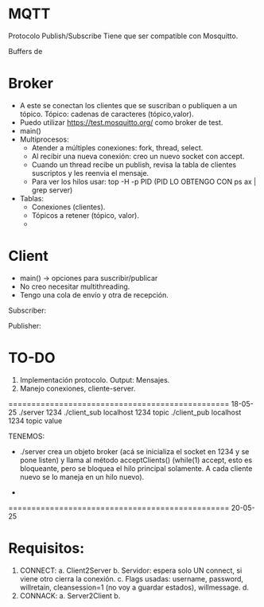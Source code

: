 # MQTT
Protocolo Publish/Subscribe
Tiene que ser compatible con Mosquitto.

Buffers de 

# Broker
- A este se conectan los clientes que se suscriban o publiquen a un tópico. Tópico: cadenas de caracteres (tópico,valor).
- Puedo utilizar https://test.mosquitto.org/ como broker de test.
- main()
- Multiprocesos:
    - Atender a múltiples conexiones: fork, thread, select.
    - Al recibir una nueva conexión: creo un nuevo socket con accept.
    - Cuando un thread recibe un publish, revisa la tabla de clientes suscriptos y les reenvia el mensaje.
    - Para ver los hilos usar: top -H -p PID (PID LO OBTENGO CON ps ax | grep server)
- Tablas:
    - Conexiones (clientes).
    - Tópicos a retener (tópico, valor).
    - 


# Client
- main() -> opciones para suscribir/publicar
- No creo necesitar multithreading.
- Tengo una cola de envío y otra de recepción.

Subscriber:


Publisher:


# TO-DO
1. Implementación protocolo. Output: Mensajes.
2. Manejo conexiones, cliente-server. 


================================================
18-05-25
./server 1234
./client_sub localhost 1234 topic
./client_pub localhost 1234 topic value

TENEMOS:
- ./server crea un objeto broker (acá se inicializa el socket en 1234 y se pone listen) y llama al método acceptClients() (while(1) accept, esto es bloqueante, pero se bloquea el hilo principal solamente. A cada cliente nuevo se lo maneja en un hilo nuevo).

- 

================================================
20-05-25
# Requisitos:
1. CONNECT: 
    a. Client2Server
    b. Servidor: espera solo UN connect, si viene otro cierra la conexión.
    c. Flags usadas: username, password, willretain, cleansession=1 (no voy a guardar estados), willmessage.
    d. 
2. CONNACK:
    a. Server2Client
    b. 
